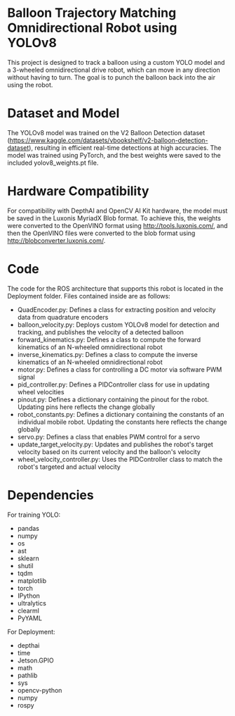 # Balloon Trajectory Matching Omnidirectional Robot using YOLOv8

This project is designed to track a balloon using a custom YOLO model and a 3-wheeled omnidirectional drive robot, which can move in any direction without having to turn. The goal is to punch the balloon back into the air using the robot.

# Dataset and Model

The YOLOv8 model was trained on the V2 Balloon Detection dataset (https://www.kaggle.com/datasets/vbookshelf/v2-balloon-detection-dataset), resulting in efficient real-time detections at high accuracies. The model was trained using PyTorch, and the best weights were saved to the included yolov8_weights.pt file.

# Hardware Compatibility

For compatibility with DepthAI and OpenCV AI Kit hardware, the model must be saved in the Luxonis MyriadX Blob format. To achieve this, the weights were converted to the OpenVINO format using http://tools.luxonis.com/, and then the OpenVINO files were converted to the blob format using http://blobconverter.luxonis.com/.

# Code

The code for the ROS architecture that supports this robot is located in the Deployment folder. Files contained inside are as follows:
- QuadEncoder.py: Defines a class for extracting position and velocity data from quadrature encoders
- balloon_velocity.py: Deploys custom YOLOv8 model for detection and tracking, and publishes the velocity of a detected balloon
- forward_kinematics.py: Defines a class to compute the forward kinematics of an N-wheeled omnidirectional robot
- inverse_kinematics.py: Defines a class to compute the inverse kinematics of an N-wheeled omnidirectional robot
- motor.py: Defines a class for controlling a DC motor via software PWM signal
- pid_controller.py: Defines a PIDController class for use in updating wheel velocities
- pinout.py: Defines a dictionary containing the pinout for the robot. Updating pins here reflects the change globally
- robot_constants.py: Defines a dictionary containing the constants of an individual mobile robot. Updating the constants here reflects the change globally
- servo.py: Defines a class that enables PWM control for a servo
- update_target_velocity.py: Updates and publishes the robot's target velocity based on its current velocity and the balloon's velocity
- wheel_velocity_controller.py: Uses the PIDController class to match the robot's targeted and actual velocity

# Dependencies

For training YOLO:
- pandas
- numpy
- os
- ast
- sklearn
- shutil
- tqdm
- matplotlib
- torch
- IPython
- ultralytics
- clearml
- PyYAML

For Deployment:
- depthai
- time
- Jetson.GPIO
- math
- pathlib
- sys
- opencv-python
- numpy
- rospy
